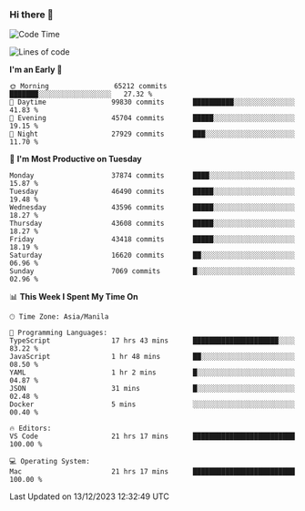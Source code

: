 ### Hi there 👋

<!--START_SECTION:waka-->
![Code Time](http://img.shields.io/badge/Code%20Time-4%2C635%20hrs%2059%20mins-blue)

![Lines of code](https://img.shields.io/badge/From%20Hello%20World%20I%27ve%20Written-104.9%20million%20lines%20of%20code-blue)

**I'm an Early 🐤** 

```text
🌞 Morning                65212 commits       ███████░░░░░░░░░░░░░░░░░░   27.32 % 
🌆 Daytime                99830 commits       ██████████░░░░░░░░░░░░░░░   41.83 % 
🌃 Evening                45704 commits       █████░░░░░░░░░░░░░░░░░░░░   19.15 % 
🌙 Night                  27929 commits       ███░░░░░░░░░░░░░░░░░░░░░░   11.70 % 
```
📅 **I'm Most Productive on Tuesday** 

```text
Monday                   37874 commits       ████░░░░░░░░░░░░░░░░░░░░░   15.87 % 
Tuesday                  46490 commits       █████░░░░░░░░░░░░░░░░░░░░   19.48 % 
Wednesday                43596 commits       █████░░░░░░░░░░░░░░░░░░░░   18.27 % 
Thursday                 43608 commits       █████░░░░░░░░░░░░░░░░░░░░   18.27 % 
Friday                   43418 commits       █████░░░░░░░░░░░░░░░░░░░░   18.19 % 
Saturday                 16620 commits       ██░░░░░░░░░░░░░░░░░░░░░░░   06.96 % 
Sunday                   7069 commits        █░░░░░░░░░░░░░░░░░░░░░░░░   02.96 % 
```


📊 **This Week I Spent My Time On** 

```text
🕑︎ Time Zone: Asia/Manila

💬 Programming Languages: 
TypeScript               17 hrs 43 mins      █████████████████████░░░░   83.22 % 
JavaScript               1 hr 48 mins        ██░░░░░░░░░░░░░░░░░░░░░░░   08.50 % 
YAML                     1 hr 2 mins         █░░░░░░░░░░░░░░░░░░░░░░░░   04.87 % 
JSON                     31 mins             █░░░░░░░░░░░░░░░░░░░░░░░░   02.48 % 
Docker                   5 mins              ░░░░░░░░░░░░░░░░░░░░░░░░░   00.40 % 

🔥 Editors: 
VS Code                  21 hrs 17 mins      █████████████████████████   100.00 % 

💻 Operating System: 
Mac                      21 hrs 17 mins      █████████████████████████   100.00 % 
```


 Last Updated on 13/12/2023 12:32:49 UTC
<!--END_SECTION:waka-->


<!--
**rad182/rad182** is a ✨ _special_ ✨ repository because its `README.md` (this file) appears on your GitHub profile.

Here are some ideas to get you started:

- 🔭 I’m currently working on ...
- 🌱 I’m currently learning ...
- 👯 I’m looking to collaborate on ...
- 🤔 I’m looking for help with ...
- 💬 Ask me about ...
- 📫 How to reach me: ...
- 😄 Pronouns: ...
- ⚡ Fun fact: ...
-->
